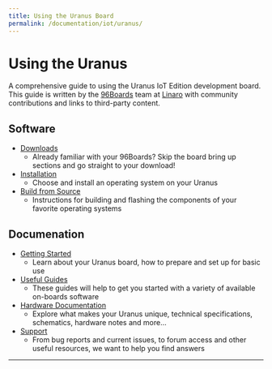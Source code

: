```yaml
---
title: Using the Uranus Board
permalink: /documentation/iot/uranus/
---
```

# Using the Uranus

A comprehensive guide to using the Uranus IoT Edition development board. This guide is written by the [96Boards](https://www.96boards.org) team at [Linaro](http://www.linaro.org) with community contributions and links to third-party content.

## Software

- [Downloads](downloads/)
   - Already familiar with your 96Boards? Skip the board bring up sections and go straight to your download!
- [Installation](installation/)
   - Choose and install an operating system on your Uranus
- [Build from Source](build/)
   - Instructions for building and flashing the components of your favorite operating systems

## Documenation

- [Getting Started](getting-started/)
   - Learn about your Uranus board, how to prepare and set up for basic use
- [Useful Guides](guides/)
   - These guides will help to get you started with a variety of available on-boards software
- [Hardware Documentation](hardware-docs/)
   - Explore what makes your Uranus unique, technical specifications, schematics, hardware notes and more...
- [Support](support/)
   - From bug reports and current issues, to forum access and other useful resources, we want to help you find answers

***
